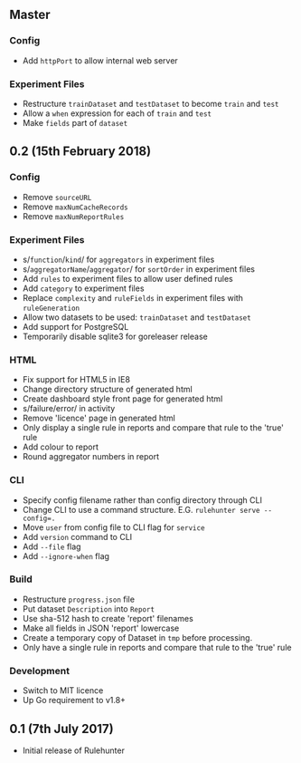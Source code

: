 ## Master

### Config
 * Add `httpPort` to allow internal web server

### Experiment Files
 * Restructure `trainDataset` and `testDataset` to become `train` and `test`
 * Allow a `when` expression for each of `train` and `test`
 * Make `fields` part of `dataset`


## 0.2 (15th February 2018)

### Config

 * Remove `sourceURL`
 * Remove `maxNumCacheRecords`
 * Remove `maxNumReportRules`

### Experiment Files

 * s/`function`/`kind`/ for `aggregators` in experiment files
 * s/`aggregatorName`/`aggregator`/ for `sortOrder` in experiment files
 * Add `rules` to experiment files to allow user defined rules
 * Add `category` to experiment files
 * Replace `complexity` and `ruleFields` in experiment files
   with `ruleGeneration`
 * Allow two datasets to be used: `trainDataset` and `testDataset`
 * Add support for PostgreSQL
 * Temporarily disable sqlite3 for goreleaser release

### HTML

 * Fix support for HTML5 in IE8
 * Change directory structure of generated html
 * Create dashboard style front page for generated html
 * s/failure/error/ in activity
 * Remove 'licence' page in generated html
 * Only display a single rule in reports and compare that rule to the 'true'
   rule
 * Add colour to report
 * Round aggregator numbers in report

### CLI

 * Specify config filename rather than config directory through CLI
 * Change CLI to use a command structure. E.G. `rulehunter serve --config=.`
 * Move `user` from config file to CLI flag for `service`
 * Add `version` command to CLI
 * Add `--file` flag
 * Add `--ignore-when` flag

### Build

 * Restructure `progress.json` file
 * Put dataset `Description` into `Report`
 * Use sha-512 hash to create 'report' filenames
 * Make all fields in JSON 'report' lowercase
 * Create a temporary copy of Dataset in `tmp` before processing.
 * Only have a single rule in reports and compare that rule to the 'true' rule

### Development

 * Switch to MIT licence
 * Up Go requirement to v1.8+


## 0.1 (7th July 2017)

 * Initial release of Rulehunter
